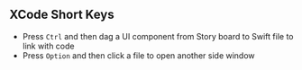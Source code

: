 
## XCode Short Keys

* Press `Ctrl` and then dag a UI component from Story board to Swift file to link with code
* Press `Option` and then click a file to open another side window
